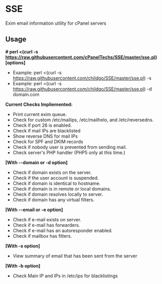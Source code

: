 SSE
================

Exim email information utility for cPanel servers

Usage
--------------

**# perl <(curl -s https://raw.githubusercontent.com/cPanelTechs/SSE/master/sse.pl) [options]**
- Example: perl <(curl -s https://raw.githubusercontent.com/childgo/SSE/master/sse.pl) -s 
- Example: perl <(curl -s https://raw.githubusercontent.com/childgo/SSE/master/sse.pl) -d domain.com 

**Current Checks Impliemented:**

- Print current exim queue.
- Check for custom /etc/mailips, /etc/mailhelo, and /etc/reversedns.
- Check if port 26 is enabled.
- Check if mail IPs are blacklisted
- Show reverse DNS for mail IPs
- Check for SPF and DKIM records
- Check if nobody user is prevented from sending mail.
- Check server's PHP handler (PHP5 only at this time.)

**[With --domain or -d option]**

- Check if domain exists on the server.
- Check if the user account is suspended.
- Check if domain is identical to hostname.
- Check if domain is in remote or local domains.
- Check if domain resolves locally to server.
- Check if domain has any virtual filters.

**[With --email or -e option]**

- Check if e-mail exists on server.
- Check if e-mail has forwarders.
- Check if e-mail has an autoresponder enabled.
- Check if mailbox has filters.

**[With -s option]**

- View summary of email that has been sent from the server

**[With -b option]**

- Check Main IP and IPs in /etc/ips for blacklistings
